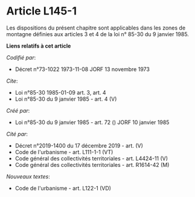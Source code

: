 # Article L145-1

Les dispositions du présent chapitre sont applicables dans les zones de montagne définies aux articles 3 et 4 de la loi n°
85-30 du 9 janvier 1985.

**Liens relatifs à cet article**

_Codifié par_:

  - Décret n°73-1022 1973-11-08 JORF 13 novembre 1973

_Cite_:

  - Loi n°85-30 1985-01-09 art. 3, art. 4
  - Loi n°85-30 du 9 janvier 1985 - art. 4 (V)

_Créé par_:

  - Loi n°85-30 du 9 janvier 1985 - art. 72 () JORF 10 janvier 1985

_Cité par_:

  - Décret n°2019-1400 du 17 décembre 2019 - art. (V)
  - Code de l'urbanisme - art. L111-1-1 (VT)
  - Code général des collectivités territoriales - art. L4424-11 (V)
  - Code général des collectivités territoriales - art. R1614-42 (M)

_Nouveaux textes_:

  - Code de l'urbanisme - art. L122-1 (VD)
